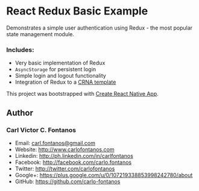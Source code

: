 # React Redux Basic Example
Demonstrates a simple user authentication using Redux - the most popular state management module.

### Includes:
- Very basic implementation of Redux
- `AsyncStorage` for persistent login
- Simple login and logout functionality
- Integration of Redux to a [CRNA template](https://github.com/react-community/create-react-native-app)

This project was bootstrapped with [Create React Native App](https://github.com/react-community/create-react-native-app).

## Author
### Carl Victor C. Fontanos
- Email: carl.fontanos@gmail.com
- Website: http://www.carlofontanos.com​
- Linkedin: http://ph.linkedin.com/in/carlfontanos
- Facebook: http://facebook.com/carlo.fontanos
- Twitter: http://twitter.com/carlofontanos
- Google+: https://plus.google.com/u/0/107219338853998242780/about
- GitHub: https://github.com/carlo-fontanos